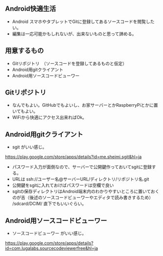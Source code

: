 ## Android快適生活

- Android スマホやタブレットでGitに登録してあるソースコードを閲覧したい。
- 編集は一応可能かもしれないが、出来ないものと思って諦める。

## 用意するもの
- Gitリポジトリ　（ソースコードを登録してあるものと仮定）
- Android用gitクライアント
- Android用ソースコードビューワー

## Gitリポジトリ
- なんでもよい。GitHubでもよいし、お家サーバーとかRaspberryPiとかに置いてもよい。
- WiFiから快適にアクセス出来ればOk。

## Android用gitクライアント
- sgit がいい感じ。

https://play.google.com/store/apps/details?id=me.sheimi.sgit&hl=ja

- パスワード入力が面倒なので、サーバーで公開鍵作っておいてsgitに登録する。
- URLは ssh://ユーザー名@サーバーURL/ディレクトリ/リポジトリ名.git
- 公開鍵をsgitに入れておけばパスワードは空欄で良い
- sgitの保存ディレクトリはAndroid端末内のわかりやすいところに置いておくのが吉（後述のソースコードビューワーやエディタで読み書きするため） /sdcard/DCIM/ 直下でもいいぐらい。

## Android用ソースコードビューワー
- ソースコードビューワー がいい感じ。

https://play.google.com/store/apps/details?id=com.lugalabs.sourcecodeviewerfree&hl=ja

